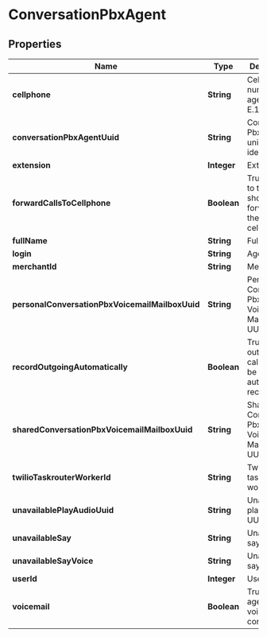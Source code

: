 
# ConversationPbxAgent

## Properties
Name | Type | Description | Notes
------------ | ------------- | ------------- | -------------
**cellphone** | **String** | Cellphone number of agent in E.164 format |  [optional]
**conversationPbxAgentUuid** | **String** | Conversation Pbx Agent unique identifier |  [optional]
**extension** | **Integer** | Extension |  [optional]
**forwardCallsToCellphone** | **Boolean** | True if calls to this agent should be forwarded to their cellphone |  [optional]
**fullName** | **String** | Full name |  [optional]
**login** | **String** | Agent login |  [optional]
**merchantId** | **String** | Merchant Id |  [optional]
**personalConversationPbxVoicemailMailboxUuid** | **String** | Personal Conversation Pbx Voicemail Mailbox UUID |  [optional]
**recordOutgoingAutomatically** | **Boolean** | True if outgoing calls should be automatically recorded |  [optional]
**sharedConversationPbxVoicemailMailboxUuid** | **String** | Shared Conversation Pbx Voicemail Mailbox UUID |  [optional]
**twilioTaskrouterWorkerId** | **String** | Twilio taskrouter worker Id |  [optional]
**unavailablePlayAudioUuid** | **String** | Unavailable play audio UUID |  [optional]
**unavailableSay** | **String** | Unavailable say |  [optional]
**unavailableSayVoice** | **String** | Unavailable say voice |  [optional]
**userId** | **Integer** | User Id |  [optional]
**voicemail** | **Boolean** | True if this agent has voicemail configured |  [optional]




